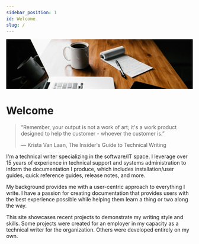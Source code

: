 ```yaml
---
sidebar_position: 1
id: Welcome
slug: /
---
```


![Desk with laptop and notepad](../static/img/welcome_banner.jpg)

# Welcome

> “Remember, your output is not a work of art; it's a work product designed to help the customer - whoever the customer is.”
>
> ― Krista Van Laan, The Insider's Guide to Technical Writing

I'm a technical writer specializing in the software/IT space. I leverage over 15 years of experience in technical support and systems administration to inform the documentation I produce, which includes installation/user guides, quick reference guides, release notes, and more.

My background provides me with a user-centric approach to everything I write. I have a passion for creating documentation that provides users with the best experience possible while helping them learn a thing or two along the way.

This site showcases recent projects to demonstrate my writing style and skills. Some projects were created for an employer in my capacity as a technical writer for the organization. Others were developed entirely on my own.
